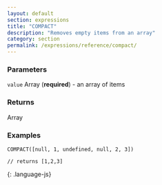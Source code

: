 ```yaml
---
layout: default
section: expressions
title: "COMPACT"
description: "Removes empty items from an array"
category: section
permalink: /expressions/reference/compact/
---
```


### Parameters

`value` Array (__required__) - an array of items

### Returns

Array

### Examples

~~~
COMPACT([null, 1, undefined, null, 2, 3])

// returns [1,2,3]
~~~
{: .language-js}